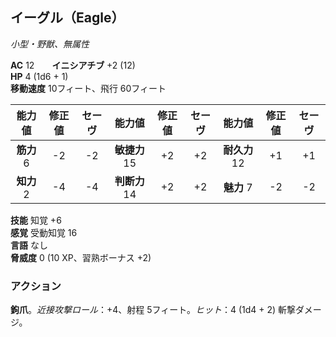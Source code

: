 ## イーグル（Eagle）
*小型・野獣、無属性*

**AC** 12　　**イニシアチブ** +2 (12)  
**HP** 4 (1d6 + 1)  
**移動速度** 10フィート、飛行 60フィート

| 能力値 | 修正値 | セーヴ | 能力値 | 修正値 | セーヴ | 能力値 | 修正値 | セーヴ |
|:---:|:---:|:---:|:---:|:---:|:---:|:---:|:---:|:---:|
| **筋力** 6 | -2 | -2 | **敏捷力** 15 | +2 | +2 | **耐久力** 12 | +1 | +1 |
| **知力** 2 | -4 | -4 | **判断力** 14 | +2 | +2 | **魅力** 7 | -2 | -2 |

**技能** 知覚 +6  
**感覚** 受動知覚 16  
**言語** なし  
**脅威度** 0 (10 XP、習熟ボーナス +2)

### アクション
**鉤爪**。*近接攻撃ロール*：+4、射程 5フィート。*ヒット*：4 (1d4 + 2) 斬撃ダメージ。